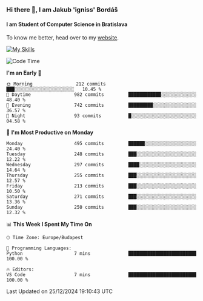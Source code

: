 ### Hi there 👋, I am Jakub 'igniss' Bordáš

#### I am Student of Computer Science in Bratislava
To know me better, head over to my [website](https://bordas.sk).

[![My Skills](https://skillicons.dev/icons?i=js,html,css,figma,svelte,java,kotlin,python,postgresql,typescript,nest,nodejs)](https://bordas.sk)


<!--START_SECTION:waka-->
![Code Time](http://img.shields.io/badge/Code%20Time-1%2C612%20hrs%2033%20mins-blue)

**I'm an Early 🐤** 

```text
🌞 Morning                212 commits         ███░░░░░░░░░░░░░░░░░░░░░░   10.45 % 
🌆 Daytime                982 commits         ████████████░░░░░░░░░░░░░   48.40 % 
🌃 Evening                742 commits         █████████░░░░░░░░░░░░░░░░   36.57 % 
🌙 Night                  93 commits          █░░░░░░░░░░░░░░░░░░░░░░░░   04.58 % 
```
📅 **I'm Most Productive on Monday** 

```text
Monday                   495 commits         ██████░░░░░░░░░░░░░░░░░░░   24.40 % 
Tuesday                  248 commits         ███░░░░░░░░░░░░░░░░░░░░░░   12.22 % 
Wednesday                297 commits         ████░░░░░░░░░░░░░░░░░░░░░   14.64 % 
Thursday                 255 commits         ███░░░░░░░░░░░░░░░░░░░░░░   12.57 % 
Friday                   213 commits         ███░░░░░░░░░░░░░░░░░░░░░░   10.50 % 
Saturday                 271 commits         ███░░░░░░░░░░░░░░░░░░░░░░   13.36 % 
Sunday                   250 commits         ███░░░░░░░░░░░░░░░░░░░░░░   12.32 % 
```


📊 **This Week I Spent My Time On** 

```text
🕑︎ Time Zone: Europe/Budapest

💬 Programming Languages: 
Python                   7 mins              █████████████████████████   100.00 % 

🔥 Editors: 
VS Code                  7 mins              █████████████████████████   100.00 % 
```


 Last Updated on 25/12/2024 19:10:43 UTC
<!--END_SECTION:waka-->
